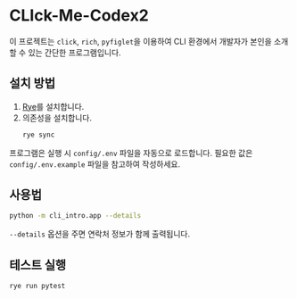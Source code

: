 # CLIck-Me-Codex2

이 프로젝트는 `click`, `rich`, `pyfiglet`을 이용하여 CLI 환경에서 개발자가 본인을 소개할 수 있는 간단한 프로그램입니다.

## 설치 방법
1. [Rye](https://github.com/astral-sh/rye)를 설치합니다.
2. 의존성을 설치합니다.
   ```bash
   rye sync
   ```

프로그램은 실행 시 `config/.env` 파일을 자동으로 로드합니다.
필요한 값은 `config/.env.example` 파일을 참고하여 작성하세요.

## 사용법
```bash
python -m cli_intro.app --details
```
`--details` 옵션을 주면 연락처 정보가 함께 출력됩니다.

## 테스트 실행
```bash
rye run pytest
```
